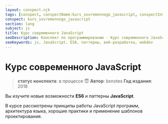 ```yaml
---
layout: conspect.njk
tags: [conspect, conspectName:kurs_sovremennogo_javascript, conspectInSubject:js, conspectInSection:lang]
conspect: kurs_sovremennogo_javascript
section: lang
subject: js
title: Курс современного JavaScript
seoDescription: Конспект по программированию - Курс современного JavaScript.
seoKeywords: js, JavaScript, ES6, паттерны, веб-разработка, webdev
---
```

# Курс современного JavaScript

> **статус конспекта**: в процессе :innocent:
> **Автор**: bxnotes
> **Год издания**: 2018

Вы изучите новые возможности **ES6** и паттерны **JavaScript**. 

В курсе рассмотрены принципы работы JavaScript программ, архитектура языка, хорошие практики и применение шаблонов проектирования.